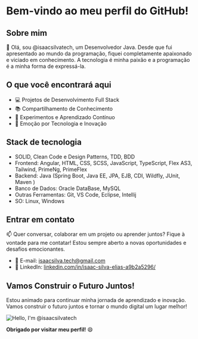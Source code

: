 # Bem-vindo ao meu perfil do GitHub!

## Sobre mim

👋 Olá, sou @isaacsilvatech, um Desenvolvedor Java. Desde que fui apresentado ao mundo da programação, fiquei completamente apaixonado e viciado em conhecimento. A tecnologia é minha paixão e a programação é a minha forma de expressá-la.

## O que você encontrará aqui

- 💻 Projetos de Desenvolvimento Full Stack
- 📚 Compartilhamento de Conhecimento
- 🔧 Experimentos e Aprendizado Contínuo
- 🚀 Emoção por Tecnologia e Inovação

## Stack de tecnologia

- SOLID, Clean Code e Design Patterns, TDD, BDD
- Frontend: Angular, HTML, CSS, SCSS, JavaScript, TypeScript, Flex AS3, Tailwind, PrimeNg, PrimeFlex
- Backend: Java (Spring Boot, Java EE, JPA, EJB, CDI, Wildfly, JUnit, Maven )
- Banco de Dados: Oracle DataBase, MySQL
- Outras Ferramentas: Git, VS Code, Eclipse, Intellij
- SO: Linux, Windows

## Entrar em contato

📫 Quer conversar, colaborar em um projeto ou aprender juntos? Fique à vontade para me contatar! Estou sempre aberto a novas oportunidades e desafios emocionantes.

- 📧 E-mail: isaacsilva.tech@gmail.com
- 🔗 LinkedIn: [linkedin.com/in/isaac-silva-elias-a9b2a5296/](https://www.linkedin.com/in/isaac-silva-elias-a9b2a5296/)

## Vamos Construir o Futuro Juntos!

Estou animado para continuar minha jornada de aprendizado e inovação. Vamos construir o futuro juntos e tornar o mundo digital um lugar melhor!

![Hello, I'm @isaacsilvatech](https://media.giphy.com/media/qgQUggAC3Pfv687qPC/giphy.gif)

**Obrigado por visitar meu perfil!** 😄
